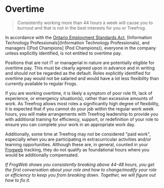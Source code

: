 # Overtime

> Consistently working more than 44 hours a week will cause you to burnout and that is not in the best interests for you or Treefrog.

In accordance with the [Ontario Employment Standards Act](http://www.ontario.ca/laws/regulation/010285), [Information Technology Professionals](Information Technology Professionals), and managers ([Pod Champions] (Pod Champions)), everyone in the company unless explicitly identified, is not entitled to overtime pay.

Positions that are not IT or managerial in nature are potentially eligible for overtime pay. This must be clearly agreed upon in advance and in writing and should not be regarded as the default. Roles explicitly identified for overtime pay would not be salaried and would have a lot less flexibility than currently available to regular Frogs.

If you are working overtime, it is likely a symptom of poor role fit, lack of experience, or emergency situation(s), rather than excessive amounts of work. As Treefrog allows most roles a significantly high degree of flexibility, it is expected that if you cannot do your job within the regular work week hours, you will make arrangements with Treefrog leadership to provide you with additional training for efficiency, support, or redefinition of your role to ensure you can complete your work in an appropriate work day.

Additionally, some time at Treefrog may not be considered "paid work",  especially when you are participating in extracurricular activities and/or learning opportunities. Although these are, in general, counted in your [Frogweb](manual/Frogweb) tracking, they do not qualify as foundational hours where you would be additionally compensated.

*If FrogWeb shows you consistently breaking above 44-48 hours, you get the first conversation about your role and how to change/modify your role or efficiency to keep you from breaking down. Together, we will figure out how to fix it.*

